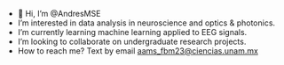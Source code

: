 - 👋 Hi, I’m @AndresMSE
- I’m interested in data analysis in neuroscience and optics & photonics.
- I’m currently learning machine learning applied to EEG signals.
- I’m looking to collaborate on undergraduate research projects.
- How to reach me? Text by email aams_fbm23@ciencias.unam.mx

<!---
AndresMSE/AndresMSE is a ✨ special ✨ repository because its `README.md` (this file) appears on your GitHub profile.
You can click the Preview link to take a look at your changes.
--->
